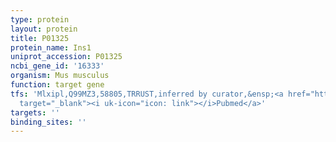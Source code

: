```yaml
---
type: protein
layout: protein
title: P01325
protein_name: Ins1
uniprot_accession: P01325
ncbi_gene_id: '16333'
organism: Mus musculus
function: target gene
tfs: 'Mlxipl,Q99MZ3,58805,TRRUST,inferred by curator,&ensp;<a href="https://www.ncbi.nlm.nih.gov/pubmed/?term=23530060%5Buid%5D"
  target="_blank"><i uk-icon="icon: link"></i>Pubmed</a>'
targets: ''
binding_sites: ''
---
```

